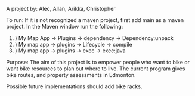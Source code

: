 A project by:
Alec, Allan, Arikka, Christopher

To run:
If it is not recognized a maven project, first add main as a maven project.
In the Maven window run the following:
1. ) My Map App -> Plugins -> dependency -> Dependency:unpack
2. ) My map app -> plugins -> Lifecycle -> compile
3. ) My map app -> plugins -> exec -> exec:java

Purpose:
The aim of this project is to empower people who want to bike or want bike resources to plan out where to live. 
The current program gives bike routes, and property assessments in Edmonton. 

Possible future implementations should add bike racks.
